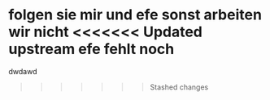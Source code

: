 folgen sie mir und efe sonst arbeiten wir nicht
<<<<<<< Updated upstream
efe fehlt noch 
=======
dwdawd
>>>>>>> Stashed changes
